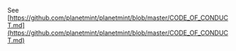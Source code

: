 <!---
Copyright Planetmint GmbH and Planetmint contributors
SPDX-License-Identifier: (Apache-2.0 AND CC-BY-4.0)
Code is Apache-2.0 and docs are CC-BY-4.0
--->

See [https://github.com/planetmint/planetmint/blob/master/CODE_OF_CONDUCT.md](https://github.com/planetmint/planetmint/blob/master/CODE_OF_CONDUCT.md)
